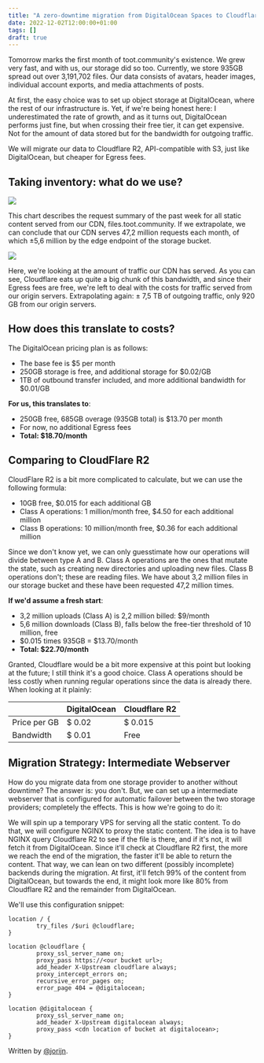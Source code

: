 ```yaml
---
title: "A zero-downtime migration from DigitalOcean Spaces to Cloudflare R2"
date: 2022-12-02T12:00:00+01:00
tags: []
draft: true
---
```


Tomorrow marks the first month of toot.community's existence. We grew very fast, and with us, our storage did so too.
Currently, we store 935GB spread out over 3,191,702 files. Our data consists of avatars, header images, individual
account exports, and media attachments of posts.

At first, the easy choice was to set up object storage at DigitalOcean, where the rest of our infrastructure is. Yet, if
we're being honest here: I underestimated the rate of growth, and as it turns out, DigitalOcean performs just fine, but
when crossing their free tier, it can get expensive. Not for the amount of data stored but for the bandwidth for
outgoing traffic.

We will migrate our data to Cloudflare R2, API-compatible with S3, just like DigitalOcean, but cheaper for Egress fees.

<!-- more -->

## Taking inventory: what do we use?

![](/images/20221202-screenshot-cache-overview.png)

This chart describes the request summary of the past week for all static content served from our CDN,
files.toot.community. If we extrapolate, we can conclude that our CDN serves 47,2 million requests each month, of which
±5,6 million by the edge endpoint of the storage bucket.

![](/images/20221202-screenshot-bandwidth-cdn.png)

Here, we're looking at the amount of traffic our CDN has served. As you can see, Cloudflare eats up quite a big chunk of
this bandwidth, and since their Egress fees are free, we're left to deal with the costs for traffic served from our
origin servers. Extrapolating again: ± 7,5 TB of outgoing traffic, only 920 GB from our origin servers.

## How does this translate to costs?

The DigitalOcean pricing plan is as follows:

* The base fee is $5 per month
* 250GB storage is free, and additional storage for $0.02/GB
* 1TB of outbound transfer included, and more additional bandwidth for $0.01/GB

**For us, this translates to**:

* 250GB free, 685GB overage (935GB total) is $13.70 per month
* For now, no additional Egress fees
* **Total: $18.70/month**

## Comparing to CloudFlare R2

CloudFlare R2 is a bit more complicated to calculate, but we can use the following formula:

* 10GB free, $0.015 for each additional GB
* Class A operations: 1 million/month free, $4.50 for each additional million
* Class B operations: 10 million/month free, $0.36 for each additional million

Since we don't know yet, we can only guesstimate how our operations will divide between type A and B. Class A operations
are the ones that mutate the state, such as creating new directories and uploading new files. Class B operations don't;
these are reading files. We have about 3,2 million files in our storage bucket and these have been requested 47,2
million times.

**If we'd assume a fresh start**:

* 3,2 million uploads (Class A) is 2,2 million billed: $9/month
* 5,6 million downloads (Class B), falls below the free-tier threshold of 10 million, free
* $0.015 times 935GB = $13.70/month
* **Total: $22.70/month**

Granted, Cloudflare would be a bit more expensive at this point but looking at the future; I still think it's a good
choice. Class A operations should be less costly when running regular operations since the data is already there. When
looking at it plainly:

|              | DigitalOcean | Cloudflare R2 |
|--------------|--------------|---------------|
| Price per GB | $ 0.02       | $ 0.015       |
| Bandwidth    | $ 0.01       | Free          |

## Migration Strategy: Intermediate Webserver

How do you migrate data from one storage provider to another without downtime? The answer is: you don't. But, we can set
up a intermediate webserver that is configured for automatic failover between the two storage providers; completely the
effects. This is how we're going to do it:

We will spin up a temporary VPS for serving all the static content. To do that, we will configure NGINX to proxy the
static content. The idea is to have NGINX query Cloudflare R2 to see if the file is there, and if it's not, it will
fetch it from DigitalOcean. Since it'll check at Cloudflare R2 first, the more we reach the end of the migration, the
faster it'll be able to return the content. That way, we can lean on two different (possibly incomplete) backends during
the migration. At first, it'll fetch 99% of the content from DigitalOcean, but towards the end, it might look more like
80% from Cloudflare R2 and the remainder from DigitalOcean.

We'll use this configuration snippet:

```nginx
location / {
        try_files /$uri @cloudflare;
}

location @cloudflare {
        proxy_ssl_server_name on;
        proxy_pass https://<our bucket url>;
        add_header X-Upstream cloudflare always;
        proxy_intercept_errors on;
        recursive_error_pages on;
        error_page 404 = @digitalocean;
}

location @digitalocean {
        proxy_ssl_server_name on;
        add_header X-Upstream digitalocean always;
        proxy_pass <cdn location of bucket at digitalocean>;
}
```

Written by [@jorijn](https://toot.community/@jorijn).